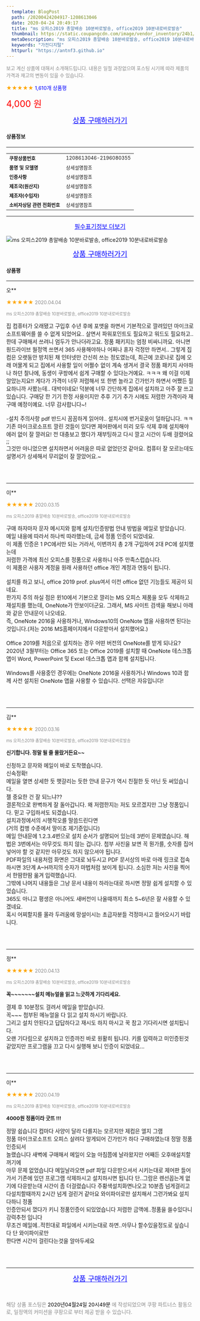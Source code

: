 ```yaml
---
  template: BlogPost
  path: /20200424204917-1208613046
  date: 2020-04-24 20:49:17
  title: "ms 오피스2019 총알배송 10분바로발송, office2019 10분내로바로발송"
  thumbnail: https://static.coupangcdn.com/image/vendor_inventory/24b1/0ff9957c0a166d296b601470533e108891f780c441c739c37960842eb8c6.jpg
  metaDescription: "ms 오피스2019 총알배송 10분바로발송, office2019 10분내로바로발송,가전디지털"
  keywords: "가전디지털"
  httpurl: "https://antnf3.github.io"
---
```

  
<span style="color: #888;font-size:0.8rem">보고 계신 상품에 대해서 소개해드립니다.
내용은 일절 과장없으며 포스팅 시기에 따라 제품의 가격과 재고의 변동이 있을 수 있습니다.</span>
  
<span style="color: orange;">★★★★★</span> <span style="color: blue;font-size: 0.85rem;">1,610개 상품평</span>

<span style="font-size: 0.9rem"></span> 

<span style="color: red;font-size: 1.5rem;">4,000 원</span>



<p align="center"><a href="http://me2.do/G85CpObV" style="font-size: 1.2rem; color: blue;">상품 구매하러가기</a></p>

#### 상품정보

---

|                  |                       |
| ---------------- | --------------------- |
| **<span style="font-size:0.8rem;">쿠팡상품번호</span>** | <span style="font-size:0.8rem;">1208613046-2196080355</span> |
| **<span style="font-size:0.8rem;">품명 및 모델명</span>**    | <span style="font-size:0.8rem;">상세설명참조</span>        |
| **<span style="font-size:0.8rem;">인증사항</span>**    | <span style="font-size:0.8rem;">상세설명참조</span>        |
| **<span style="font-size:0.8rem;">제조국(원산지)</span>**    | <span style="font-size:0.8rem;">상세설명참조</span>        |
| **<span style="font-size:0.8rem;">제조자(수입자)</span>**    | <span style="font-size:0.8rem;">상세설명참조</span>        |
| **<span style="font-size:0.8rem;">소비자상담 관련 전화번호</span>**    | <span style="font-size:0.8rem;">상세설명참조</span>        |

---

<p align="center"><a href="http://me2.do/G85CpObV" style="font-size: 1rem; color: blue;">필수표기정보 더보기</a></p>

![ms 오피스2019 총알배송 10분바로발송, office2019 10분내로바로발송](http://thumbnail9.coupangcdn.com/thumbnails/remote/q89/image/vendor_inventory/cb4e/da9d80595fccf6cb546279a8c4e978b3feaed3573e3aa2ab18279d7d47ba.jpg)

<p align="center"><a href="http://me2.do/G85CpObV" style="font-size: 1.2rem; color: blue;">상품 구매하러가기</a></p>

#### 상품평
  
---
  
오**
    
<span style="color: orange;">★★★★★</span> <span style="font-size:0.8rem;color: #888;">2020.04.04</span>
    
<span style="color: #888;font-size:0.7rem">ms 오피스2019 총알배송 10분바로발송, office2019 10분내로바로발송</span>
    

    
<span style="font-size: 0.9rem;">집 컴퓨터가 오래됐고 구입후 수년 후에 포맷을 하면서 기본적으로 깔려있던 마이크로소프트웨어를 쓸 수 없게 되었어요.. 살면서 파워포인트도 필요하고 워드도 필요하고.. 한데 구매해서 쓰려니 엄두가 안나더라고요. 정품 패키지는 엄청 비싸니까요. 아니면 원드라이브 월정액 쓰면서 365 사용해야하나 어쩌나 혼자 걱정만 하면서.. 그렇게 집 컴은 오랫동안 방치된 채 인터넷만 간신히 쓰는 정도였는데, 최근에 코로나로 집에 오래 머물게 되고 집에서 사용할 일이 어쩔수 없이 계속 생겨서 결국 정품 패키지 사야하나 하던 찰나에, 동생이 쿠팡에서 쉽게 구매할 수 있다는거예요. ㅋㅋㅋ 왜 이걸 이제 알았는지요!! 게다가 가격이 너무 저렴해서 또 한번 놀라고 긴가민가 하면서 어쨌든 필요하니까 사봤는데.. 대박이네요! 덕분에 너무 간단하게 집에서 설치하고 아주 잘 쓰고 있습니다. 구매당 한 기기 한정 사용이지만 추후 기기 추가 시에도 저렴한 가격이라 재 구매 예정이예요. 너무 감사합니다~!<br/><br/>-설치 주의사항 pdf 반드시 꼼꼼하게 읽어야.. 설치시에 번거로움이 덜하답니다. ㅋㅋ <br/>기존 마이크로소프트 깔린 것들이 있다면 제어판에서 미리 모두 삭제 후에 설치해야 에러 없이 잘 깔려요! 전 대충보고 했다가 재부팅하고 다시 깔고 시간이 두배 걸렸어요 ;; <br/>그것만 아니었으면 설치하면서 어려움은 따로 없었던것 같아요. 컴퓨터 잘 모르는데도 설명서가 상세해서 무리없이 잘 깔았어요.~</span>
    
<br>
<br>

---
  
이**
    
<span style="color: orange;">★★★★★</span> <span style="font-size:0.8rem;color: #888;">2020.03.15</span>
    
<span style="color: #888;font-size:0.7rem">ms 오피스2019 총알배송 10분바로발송, office2019 10분내로바로발송</span>
    

    
<span style="font-size: 0.9rem;">구매 하자마자 문자 메시지와 함께 설치/인증방법 안내 방법을 메일로 받았습니다.<br/>메일 내용에 따라서 하나씩 따라했는데, 금세 정품 인증이 되었네요.<br/>이 제품 인증은 1 PC에서만 되는 거라서, 이번까지 총 2개 구입하여 2대 PC에 설치했는데 <br/>저렴한 가격에 최신 오피스를 정품으로 사용하니 아주 만족스럽습니다.<br/>이 제품은 사용자 계정을 원래 사용하던 office 개인 계정과 연동이 됩니다.<br/><br/>설치를 하고 보니, office 2019 prof. plus여서 이전 office 없던 기능들도 제공이 되네요.<br/>한가지 주의 하실 점은 윈10에서 기본으로 깔리는 MS 오피스 제품을 모두 삭제하고<br/>재설치를 했는데, OneNote가 안보이더군요. 그래서, MS 사이트 검색을 해보니 아래와 같은 안내문이 나오네요.<br/>즉, OneNote 2016을 사용하거나, Windows10의 OneNote 앱을 사용하면 된다는 것입니다.(저는 2016 MS홈페이지에서 다운받아서 설치했어요.)<br/><br/>Office 2019를 처음으로 설치하는 경우 어떤 버전의 OneNote를 받게 되나요?<br/>2020년 3월부터는 Office 365 또는 Office 2019를 설치할 때 OneNote 데스크톱 앱이 Word, PowerPoint 및 Excel 데스크톱 앱과 함께 설치됩니다.<br/><br/>Windows를 사용중인 경우에는 OneNote 2016을 사용하거나 Windows 10과 함께 사전 설치된 OneNote 앱을 사용할 수 있습니다. 선택은 자유입니다!</span>
    
<br>
<br>

---
  
김**
    
<span style="color: orange;">★★★★★</span> <span style="font-size:0.8rem;color: #888;">2020.03.16</span>
    
<span style="color: #888;font-size:0.7rem">ms 오피스2019 총알배송 10분바로발송, office2019 10분내로바로발송</span>
    
<span style="font-size:0.85rem">**신기합니다. 정말 될 줄 몰랐거든요~~**</span>
    
<span style="font-size: 0.9rem;">신청하고 문자와 메일이 바로 도착했습니다.<br/>신속정확!<br/>메일을 열면 상세한 듯 햇갈리는 듯한 안내 문구가 역시 친절한 듯 아닌 듯 써있습니다.<br/>젤 중요한 건 잘 되느냐??<br/>결론적으로 완벽하게 잘 돌아갑니다. 왜 저렴한지는 저도 모르겠지만 그냥 정품입니다. 믿고 구입하셔도 되겠습니다.<br/>설치과정에서의 시행착오를 말씀드린다면<br/>(거의 컴맹 수준에서 말이죠 제기준입니다)<br/>메일 안내문에 1.2.3.4번으로 설치 순서가 설명되어 있는데 3번이 문제였습니다. 해법은 3번에서는 아무것도 하지 않는 겁니다. 첨부 사진을 보면 꼭 뭔가를, 숫자를 집어넣어야 할 것 같지만 아무것도 하지 않으셔야 됩니다.<br/>PDF파일의 내용처럼 화면은 그대로 놔두시고 PDF 문서상의 바로 아래 링크로 접속하시면 3단계 A~H까지의 숫자가 마법처럼 보이게 됩니다. 소심한 저는 사진을 찍어서 한땀한땀 옮겨 입력했습니다.<br/>그밖에 나머지 내용들은 그냥 문서 내용이 하라는대로 하시면 정말 쉽게 설치할 수 있었습니다.<br/>365도 아니고 평생은 아니어도 새버전이 나올때까지 최소 5~6년은 잘 사용할 수 있겠네요.<br/>혹시 어찌할지를 몰라 두려움에 망설이시는 초급자분들 걱정마시고 들어오시기 바랍니다.</span>
    
<br>
<br>

---
  
정**
    
<span style="color: orange;">★★★★★</span> <span style="font-size:0.8rem;color: #888;">2020.04.13</span>
    
<span style="color: #888;font-size:0.7rem">ms 오피스2019 총알배송 10분바로발송, office2019 10분내로바로발송</span>
    
<span style="font-size:0.85rem">**꼭~~~~~~~설치 메뉴얼을 읽고 느긋하게 기다리세요.**</span>
    
<span style="font-size: 0.9rem;">결제 후 10분정도 걸려서 메일을 받았습니다. <br/>꼭~~~ 첨부된 메뉴얼을 다 읽고 설치 하시기 바랍니다. <br/>그리고 설치 안된다고 답답하다고 재시도 하지 마시고 꾹 참고 기다리시면 설치됩니다. <br/>오랜 기다림으로 설치하고 인증까진 바로 원활히 됩니다. 키를 입력하고 미인증된것 같았지만 프로그램을 끄고 다시 실행해 보니 인증이 되었네요...</span>
    
<br>
<br>

---
  
이**
    
<span style="color: orange;">★★★★★</span> <span style="font-size:0.8rem;color: #888;">2020.04.19</span>
    
<span style="color: #888;font-size:0.7rem">ms 오피스2019 총알배송 10분바로발송, office2019 10분내로바로발송</span>
    
<span style="font-size:0.85rem">**4000원 정품이라 굿뜨 !!!**</span>
    
<span style="font-size: 0.9rem;">정말 쉽습니다 컴마다 사양이 달라 다를지는 모르지만 제컴은 엘지 그램<br/>정품 마이크로소프트 오피스 살려다 알게되어 긴가민가 하다 구매하였는대 정말 정품인증되서<br/>놀랬습니다 새벽에 구매해서 메일이 오늘 아침쯤에 날라왔지만 어째든 오후애설치할꺼기에<br/>아무 문제 없었습니다 메일날라오면 pdf 파일 다운받으셔서 시키는대로 제어판 들어가서 기존에 있던 프로그램 삭제하시고 설치하시면 됩니다 단..그람은 렌선꼽는게 없기에 다운받는대 시간이 좀 더걸렸습니다 주황색설치화면나오고 10분좀 넘게걸리고 다설치할때까지 2시간 넘게 걸린거 같아요 와이파이로만 설치해서 그런가봐요 설치다하니 정품<br/>인증안되서 껐다가 키니 정품인증이 되있었습니다 저렴한 금액에..정품을 쓸수있다니 강력추천 입니다 <br/>무조건 메일에..적힌대로 파일에서 시키는대로 하면..아무나 할수있을정도로 싶습니다 단 와이파이로만<br/>한다면 시간이 걸린다는것을 알아두세요</span>
    
<br>
<br>


  
---
  
<p align="center"><a href="http://me2.do/G85CpObV" style="font-size: 1.2rem; color: blue;">상품 구매하러가기</a></p>
  
<br>
  
<span style="font-size: 0.85rem; color: #888;">해당 상품 포스팅은 <span style="color: #000;"> 2020년04월24일 20시49분 </span> 에 작성되었으며 쿠팡 파트너스 활동으로, 일정액의 커미션을 쿠팡으로 부터 제공 받을 수 있습니다.</span>
